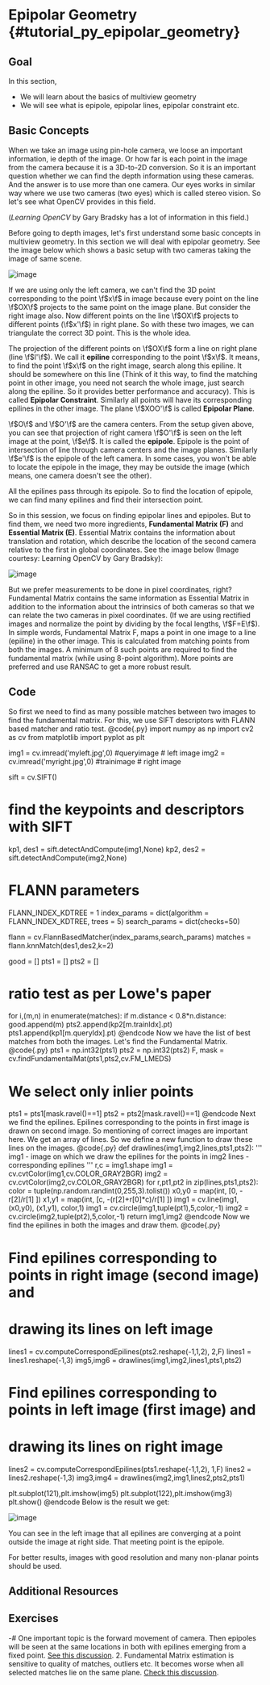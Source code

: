 Epipolar Geometry {#tutorial_py_epipolar_geometry}
=================

Goal
----

In this section,

-   We will learn about the basics of multiview geometry
-   We will see what is epipole, epipolar lines, epipolar constraint etc.

Basic Concepts
--------------

When we take an image using pin-hole camera, we loose an important information, ie depth of the
image. Or how far is each point in the image from the camera because it is a 3D-to-2D conversion. So
it is an important question whether we can find the depth information using these cameras. And the
answer is to use more than one camera. Our eyes works in similar way where we use two cameras (two
eyes) which is called stereo vision. So let's see what OpenCV provides in this field.

(*Learning OpenCV* by Gary Bradsky has a lot of information in this field.)

Before going to depth images, let's first understand some basic concepts in multiview geometry. In
this section we will deal with epipolar geometry. See the image below which shows a basic setup with
two cameras taking the image of same scene.

![image](images/epipolar.jpg)

If we are using only the left camera, we can't find the 3D point corresponding to the point \f$x\f$ in
image because every point on the line \f$OX\f$ projects to the same point on the image plane. But
consider the right image also. Now different points on the line \f$OX\f$ projects to different points
(\f$x'\f$) in right plane. So with these two images, we can triangulate the correct 3D point. This is
the whole idea.

The projection of the different points on \f$OX\f$ form a line on right plane (line \f$l'\f$). We call it
**epiline** corresponding to the point \f$x\f$. It means, to find the point \f$x\f$ on the right image,
search along this epiline. It should be somewhere on this line (Think of it this way, to find the
matching point in other image, you need not search the whole image, just search along the epiline.
So it provides better performance and accuracy). This is called **Epipolar Constraint**. Similarly
all points will have its corresponding epilines in the other image. The plane \f$XOO'\f$ is called
**Epipolar Plane**.

\f$O\f$ and \f$O'\f$ are the camera centers. From the setup given above, you can see that projection of
right camera \f$O'\f$ is seen on the left image at the point, \f$e\f$. It is called the **epipole**. Epipole
is the point of intersection of line through camera centers and the image planes. Similarly \f$e'\f$ is
the epipole of the left camera. In some cases, you won't be able to locate the epipole in the image,
they may be outside the image (which means, one camera doesn't see the other).

All the epilines pass through its epipole. So to find the location of epipole, we can find many
epilines and find their intersection point.

So in this session, we focus on finding epipolar lines and epipoles. But to find them, we need two
more ingredients, **Fundamental Matrix (F)** and **Essential Matrix (E)**. Essential Matrix contains
the information about translation and rotation, which describe the location of the second camera
relative to the first in global coordinates. See the image below (Image courtesy: Learning OpenCV by
Gary Bradsky):

![image](images/essential_matrix.jpg)

But we prefer measurements to be done in pixel coordinates, right? Fundamental Matrix contains the
same information as Essential Matrix in addition to the information about the intrinsics of both
cameras so that we can relate the two cameras in pixel coordinates. (If we are using rectified
images and normalize the point by dividing by the focal lengths, \f$F=E\f$). In simple words,
Fundamental Matrix F, maps a point in one image to a line (epiline) in the other image. This is
calculated from matching points from both the images. A minimum of 8 such points are required to
find the fundamental matrix (while using 8-point algorithm). More points are preferred and use
RANSAC to get a more robust result.

Code
----

So first we need to find as many possible matches between two images to find the fundamental matrix.
For this, we use SIFT descriptors with FLANN based matcher and ratio test.
@code{.py}
import numpy as np
import cv2 as cv
from matplotlib import pyplot as plt

img1 = cv.imread('myleft.jpg',0)  #queryimage # left image
img2 = cv.imread('myright.jpg',0) #trainimage # right image

sift = cv.SIFT()

# find the keypoints and descriptors with SIFT
kp1, des1 = sift.detectAndCompute(img1,None)
kp2, des2 = sift.detectAndCompute(img2,None)

# FLANN parameters
FLANN_INDEX_KDTREE = 1
index_params = dict(algorithm = FLANN_INDEX_KDTREE, trees = 5)
search_params = dict(checks=50)

flann = cv.FlannBasedMatcher(index_params,search_params)
matches = flann.knnMatch(des1,des2,k=2)

good = []
pts1 = []
pts2 = []

# ratio test as per Lowe's paper
for i,(m,n) in enumerate(matches):
    if m.distance < 0.8*n.distance:
        good.append(m)
        pts2.append(kp2[m.trainIdx].pt)
        pts1.append(kp1[m.queryIdx].pt)
@endcode
Now we have the list of best matches from both the images. Let's find the Fundamental Matrix.
@code{.py}
pts1 = np.int32(pts1)
pts2 = np.int32(pts2)
F, mask = cv.findFundamentalMat(pts1,pts2,cv.FM_LMEDS)

# We select only inlier points
pts1 = pts1[mask.ravel()==1]
pts2 = pts2[mask.ravel()==1]
@endcode
Next we find the epilines. Epilines corresponding to the points in first image is drawn on second
image. So mentioning of correct images are important here. We get an array of lines. So we define a
new function to draw these lines on the images.
@code{.py}
def drawlines(img1,img2,lines,pts1,pts2):
    ''' img1 - image on which we draw the epilines for the points in img2
        lines - corresponding epilines '''
    r,c = img1.shape
    img1 = cv.cvtColor(img1,cv.COLOR_GRAY2BGR)
    img2 = cv.cvtColor(img2,cv.COLOR_GRAY2BGR)
    for r,pt1,pt2 in zip(lines,pts1,pts2):
        color = tuple(np.random.randint(0,255,3).tolist())
        x0,y0 = map(int, [0, -r[2]/r[1] ])
        x1,y1 = map(int, [c, -(r[2]+r[0]*c)/r[1] ])
        img1 = cv.line(img1, (x0,y0), (x1,y1), color,1)
        img1 = cv.circle(img1,tuple(pt1),5,color,-1)
        img2 = cv.circle(img2,tuple(pt2),5,color,-1)
    return img1,img2
@endcode
Now we find the epilines in both the images and draw them.
@code{.py}
# Find epilines corresponding to points in right image (second image) and
# drawing its lines on left image
lines1 = cv.computeCorrespondEpilines(pts2.reshape(-1,1,2), 2,F)
lines1 = lines1.reshape(-1,3)
img5,img6 = drawlines(img1,img2,lines1,pts1,pts2)

# Find epilines corresponding to points in left image (first image) and
# drawing its lines on right image
lines2 = cv.computeCorrespondEpilines(pts1.reshape(-1,1,2), 1,F)
lines2 = lines2.reshape(-1,3)
img3,img4 = drawlines(img2,img1,lines2,pts2,pts1)

plt.subplot(121),plt.imshow(img5)
plt.subplot(122),plt.imshow(img3)
plt.show()
@endcode
Below is the result we get:

![image](images/epiresult.jpg)

You can see in the left image that all epilines are converging at a point outside the image at right
side. That meeting point is the epipole.

For better results, images with good resolution and many non-planar points should be used.

Additional Resources
--------------------

Exercises
---------

-#  One important topic is the forward movement of camera. Then epipoles will be seen at the same
    locations in both with epilines emerging from a fixed point. [See this
    discussion](http://answers.opencv.org/question/17912/location-of-epipole/).
2.  Fundamental Matrix estimation is sensitive to quality of matches, outliers etc. It becomes worse
    when all selected matches lie on the same plane. [Check this
    discussion](http://answers.opencv.org/question/18125/epilines-not-correct/).
